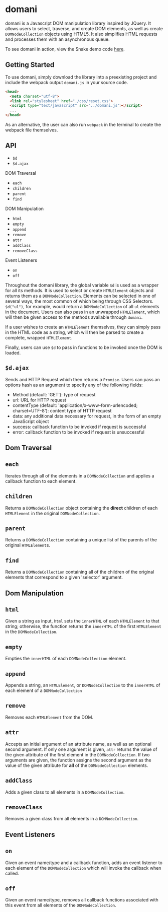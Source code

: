 # domani

domani is a Javascript DOM manipulation library inspired by JQuery. It allows users to select, traverse, and create DOM elements, as well as create `DOMNodeCollection` objects using HTML5. It also simplifies HTML requests and processes them with an asynchronous queue.

To see domani in action, view the Snake demo code [here](http://will-watkins.com/snake/).

## Getting Started

To use domani, simply download the library into a preexisting project and include the webpack output `domani.js` in your source code.

```html
<head>
  <meta charset="utf-8">
  <link rel="stylesheet" href="./css/reset.css">
  <script type="text/javascript" src="../domani.js"></script>
  ...
</head>
```

As an alternative, the user can also run `webpack` in the terminal to create the webpack file themselves.

## API

* `$d`
* `$d.ajax`

DOM Traversal

* `each`
* `children`
* `parent`
* `find`

DOM Manipulation

* `html`
* `empty`
* `append`
* `remove`
* `attr`
* `addClass`
* `removeClass`

Event Listeners

* `on`
* `off`

Throughout the domani library, the global variable `$d` is used as a wrapper for all its methods. It is used to select or create `HTMLElement` objects and returns them as a `DOMNodeCollection`. Elements can be selected in one of several ways, the most common of which being through CSS Selectors. `$d("ul")`, for example, would return a `DOMNodeCollection` of all `ul` elements in the document. Users can also pass in an unwrapped `HTMLElement`, which will then be given access to the methods available through `domani`.

If a user wishes to create an `HTMLElement` themselves, they can simply pass in the HTML code as a string, which will then be parsed to create a complete, wrapped `HTMLElement`.

Finally, users can use `$d` to pass in functions to be invoked once the DOM is loaded.

## `$d.ajax`

Sends and HTTP Request which then returns a `Promise`. Users can pass an options hash as an argument to specify any of the following fields:
  * Method (default: 'GET'): type of request
  * url: URL for HTTP request
  * contentType (default: 'application/x-www-form-urlencoded; charset=UTF-8'): content type of HTTP request
  * data: any additional data necessary for request, in the form of an empty JavaScript object
  * success: callback function to be invoked if request is successful
  * error: callback function to be invoked if request is unsuccessful

## Dom Traversal

## `each`

Iterates through all of the elements in a `DOMNodeCollection` and applies a callback function to each element.

## `children`

Returns a `DOMNodeCollection` object containing the **direct** children of each `HTMLElement` in the original `DOMNodeCollection`.

## `parent`

Returns a `DOMNodeCollection` containing a unique list of the parents of the original `HTMLElement`s.

## `find`

Returns a `DOMNodeCollection` containing all of the children of the original elements that correspond to a given 'selector' argument.

## Dom Manipulation

## `html`

Given a string as input, `html` sets the `innerHTML` of each `HTMLElement` to that string; otherwise, the function returns the `innerHTML` of the first `HTMLElement` in the `DOMNodeCollection`.

## `empty`

Empties the `innerHTML` of each `DOMNodeCollection` element.

## `append`

Appends a string, an `HTMLElement`, or `DOMNodeCollection` to the `innerHTML` of each element of a `DOMNodeCollection`

## `remove`

Removes each `HTMLElement` from the DOM.

## `attr`

Accepts an initial argument of an attribute name, as well as an optional second argument. If only one argument is given, `attr` returns the value of the given attribute of the first element in the `DOMNodeCollection`. If two arguments are given, the function assigns the second argument as the value of the given attribute for **all** of the `DOMNodeCollection` elements.

## `addClass`

Adds a given class to all elements in a `DOMNodeCollection`.

## `removeClass`

Removes a given class from all elements in a `DOMNodeCollection`.

## Event Listeners

## `on`

Given an event name/type and a callback function, adds an event listener to each element of the `DOMNodeCollection` which will invoke the callback when called.

## `off`

Given an event name/type, removes all callback functions associated with this event from all elements of the `DOMNodeCollection`.
